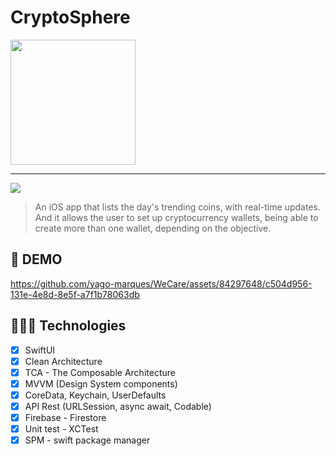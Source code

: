 # CryptoSphere

<img width="200" src="https://github.com/yago-marques/WeCare/assets/84297648/f7ad7318-cd2f-4ce0-a1a8-9de47a9e1d3a">

<hr>

<img src="https://img.shields.io/badge/Swift-FA7343?style=for-the-badge&logo=swift&logoColor=white">

> An iOS app that lists the day's trending coins, with real-time updates. And it allows the user to set up cryptocurrency wallets, being able to create more than one wallet, depending on the objective.

## 🎥 DEMO
https://github.com/yago-marques/WeCare/assets/84297648/c504d956-131e-4e8d-8e5f-a7f1b78063db

## 👩🏾‍💻 Technologies
- [x] SwiftUI
- [x] Clean Architecture
- [x] TCA - The Composable Architecture
- [x] MVVM (Design System components)
- [x] CoreData, Keychain, UserDefaults
- [x] API Rest (URLSession, async await, Codable)
- [x] Firebase - Firestore
- [x] Unit test - XCTest
- [x] SPM - swift package manager
